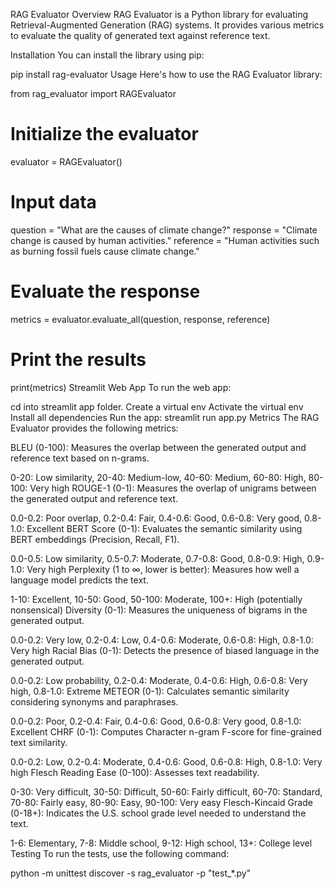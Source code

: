 RAG Evaluator
Overview
RAG Evaluator is a Python library for evaluating Retrieval-Augmented Generation (RAG) systems. It provides various metrics to evaluate the quality of generated text against reference text.

Installation
You can install the library using pip:

pip install rag-evaluator
Usage
Here's how to use the RAG Evaluator library:

from rag_evaluator import RAGEvaluator

# Initialize the evaluator
evaluator = RAGEvaluator()

# Input data
question = "What are the causes of climate change?"
response = "Climate change is caused by human activities."
reference = "Human activities such as burning fossil fuels cause climate change."

# Evaluate the response
metrics = evaluator.evaluate_all(question, response, reference)

# Print the results
print(metrics)
Streamlit Web App
To run the web app:

cd into streamlit app folder.
Create a virtual env
Activate the virtual env
Install all dependencies
Run the app:
streamlit run app.py
Metrics
The RAG Evaluator provides the following metrics:

BLEU (0-100): Measures the overlap between the generated output and reference text based on n-grams.

0-20: Low similarity, 20-40: Medium-low, 40-60: Medium, 60-80: High, 80-100: Very high
ROUGE-1 (0-1): Measures the overlap of unigrams between the generated output and reference text.

0.0-0.2: Poor overlap, 0.2-0.4: Fair, 0.4-0.6: Good, 0.6-0.8: Very good, 0.8-1.0: Excellent
BERT Score (0-1): Evaluates the semantic similarity using BERT embeddings (Precision, Recall, F1).

0.0-0.5: Low similarity, 0.5-0.7: Moderate, 0.7-0.8: Good, 0.8-0.9: High, 0.9-1.0: Very high
Perplexity (1 to ∞, lower is better): Measures how well a language model predicts the text.

1-10: Excellent, 10-50: Good, 50-100: Moderate, 100+: High (potentially nonsensical)
Diversity (0-1): Measures the uniqueness of bigrams in the generated output.

0.0-0.2: Very low, 0.2-0.4: Low, 0.4-0.6: Moderate, 0.6-0.8: High, 0.8-1.0: Very high
Racial Bias (0-1): Detects the presence of biased language in the generated output.

0.0-0.2: Low probability, 0.2-0.4: Moderate, 0.4-0.6: High, 0.6-0.8: Very high, 0.8-1.0: Extreme
METEOR (0-1): Calculates semantic similarity considering synonyms and paraphrases.

0.0-0.2: Poor, 0.2-0.4: Fair, 0.4-0.6: Good, 0.6-0.8: Very good, 0.8-1.0: Excellent
CHRF (0-1): Computes Character n-gram F-score for fine-grained text similarity.

0.0-0.2: Low, 0.2-0.4: Moderate, 0.4-0.6: Good, 0.6-0.8: High, 0.8-1.0: Very high
Flesch Reading Ease (0-100): Assesses text readability.

0-30: Very difficult, 30-50: Difficult, 50-60: Fairly difficult, 60-70: Standard, 70-80: Fairly easy, 80-90: Easy, 90-100: Very easy
Flesch-Kincaid Grade (0-18+): Indicates the U.S. school grade level needed to understand the text.

1-6: Elementary, 7-8: Middle school, 9-12: High school, 13+: College level
Testing
To run the tests, use the following command:

python -m unittest discover -s rag_evaluator -p "test_*.py"